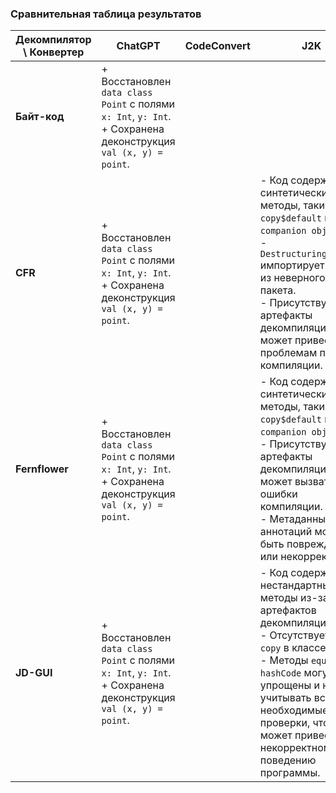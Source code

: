### Сравнительная таблица результатов

| **Декомпилятор \ Конвертер** | **ChatGPT**                                                                                                       | **CodeConvert** | **J2K**                                                                                                                                                                                                                                                                   |
|------------------------------|-------------------------------------------------------------------------------------------------------------------|-----------------|---------------------------------------------------------------------------------------------------------------------------------------------------------------------------------------------------------------------------------------------------------------------------|
| **Байт-код**                 | + Восстановлен `data class Point` с полями `x: Int`, `y: Int`.<br>+ Сохранена деконструкция `val (x, y) = point`. |                 |                                                                                                                                                                                                                                                                           |
| **CFR**                      | + Восстановлен `data class Point` с полями `x: Int`, `y: Int`.<br>+ Сохранена деконструкция `val (x, y) = point`. |                 | - Код содержит синтетические методы, такие как `copy$default` в `companion object`.<br>- `DestructuringKt.java` импортирует `Point` из неверного пакета.<br>- Присутствуют артефакты декомпиляции, что может привести к проблемам при компиляции.                         |
| **Fernflower**               | + Восстановлен `data class Point` с полями `x: Int`, `y: Int`.<br>+ Сохранена деконструкция `val (x, y) = point`. |                 | - Код содержит синтетические методы, такие как `copy$default` в `companion object`.<br>- Присутствуют артефакты декомпиляции, что может вызвать ошибки компиляции.<br>- Метаданные аннотаций могут быть повреждены или некорректны.                                       |
| **JD-GUI**                   | + Восстановлен `data class Point` с полями `x: Int`, `y: Int`.<br>+ Сохранена деконструкция `val (x, y) = point`. |                 | - Код содержит нестандартные методы из-за артефактов декомпиляции.<br>- Отсутствует метод `copy` в классе `Point`.<br>- Методы `equals` и `hashCode` могут быть упрощены и не учитывать все необходимые проверки, что может привести к некорректному поведению программы. |